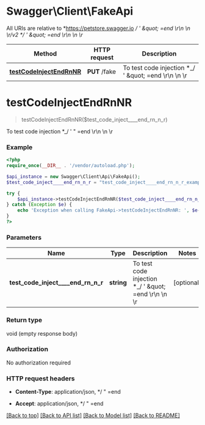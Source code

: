 # Swagger\Client\FakeApi

All URIs are relative to *https://petstore.swagger.io *_/ &#39; \&quot; &#x3D;end \\r\\n \\n \\r/v2 *_/ &#39; \&quot; &#x3D;end \\r\\n \\n \\r*

Method | HTTP request | Description
------------- | ------------- | -------------
[**testCodeInjectEndRnNR**](FakeApi.md#testCodeInjectEndRnNR) | **PUT** /fake | To test code injection *_/ &#39; \&quot; &#x3D;end \\r\\n \\n \\r


# **testCodeInjectEndRnNR**
> testCodeInjectEndRnNR($test_code_inject____end_rn_n_r)

To test code injection *_/ ' \" =end \\r\\n \\n \\r

### Example
```php
<?php
require_once(__DIR__ . '/vendor/autoload.php');

$api_instance = new Swagger\Client\Api\FakeApi();
$test_code_inject____end_rn_n_r = "test_code_inject____end_rn_n_r_example"; // string | To test code injection *_/ ' \" =end \\r\\n \\n \\r

try {
    $api_instance->testCodeInjectEndRnNR($test_code_inject____end_rn_n_r);
} catch (Exception $e) {
    echo 'Exception when calling FakeApi->testCodeInjectEndRnNR: ', $e->getMessage(), PHP_EOL;
}
?>
```

### Parameters

Name | Type | Description  | Notes
------------- | ------------- | ------------- | -------------
 **test_code_inject____end_rn_n_r** | **string**| To test code injection *_/ &#39; \&quot; &#x3D;end \\r\\n \\n \\r | [optional]

### Return type

void (empty response body)

### Authorization

No authorization required

### HTTP request headers

 - **Content-Type**: application/json, */  " =end 
 
 
 - **Accept**: application/json, */  " =end 
 
 

[[Back to top]](#) [[Back to API list]](../../README.md#documentation-for-api-endpoints) [[Back to Model list]](../../README.md#documentation-for-models) [[Back to README]](../../README.md)

